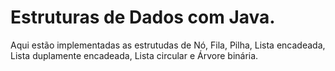 # Estruturas de Dados com Java.

Aqui estão implementadas as estrutudas de Nó, Fila, Pilha, Lista encadeada, Lista duplamente encadeada, Lista circular e Árvore binária.
